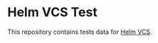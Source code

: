 # Helm VCS Test

This repository contains tests data for [Helm VCS](https://github.com/steven-sheehy/helm-vcs).


